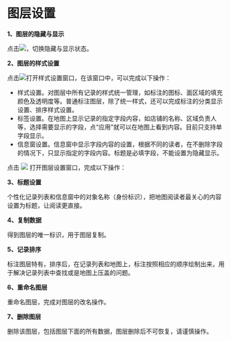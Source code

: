 # 图层设置

**1、图层的隐藏与显示**

点击![](http://pic.dituwuyou.com/map%2Fpicture%2Ficon%2Fvisible.jpg)，切换隐藏与显示状态。

**2、图层的样式设置**

点击![](http://pic.dituwuyou.com/map%2Fpicture%2Ficon%2Fheatstyle.png)打开样式设置窗口，在该窗口中，可以完成以下操作：
- 样式设置。对图层中所有记录的样式统一管理，如标注的图标、面区域的填充颜色及透明度等。普通标注图层，除了统一样式，还可以完成标注的分类显示设置、排序样式设置。
- 标签设置。在地图上显示记录的指定字段内容，如店铺的名称、区域负责人等，选择需要显示的字段，点“应用”就可以在地图上看到内容。目前只支持单字段显示。
- 信息窗设置。信息窗中显示字段内容的设置，根据不同的读者，在不删除字段的情况下，只显示指定的字段内容。标题是必填字段，不能设置为隐藏显示。

点击 ![](http://pic.dituwuyou.com/map%2Fpicture%2Ficon%2Flayersetting.png) 打开图层设置窗口，完成以下操作：

**3、标题设置**

个性化记录列表和信息窗中的对象名称（身份标识），把地图阅读者最关心的内容设置为标题，让阅读更直接。

**4、复制数据**

得到图层的唯一标识，用于图层复制。

**5、记录排序**

标注图层特有，排序后，在记录列表和地图上，标注按照相应的顺序绘制出来，用于解决记录列表中查找或是地图上压盖的问题。

**6、重命名图层**


重命名图层，完成对图层的改名操作。

**7、删除图层**

删除该图层，包括图层下面的所有数据，图层删除后不可恢复，请谨慎操作。

